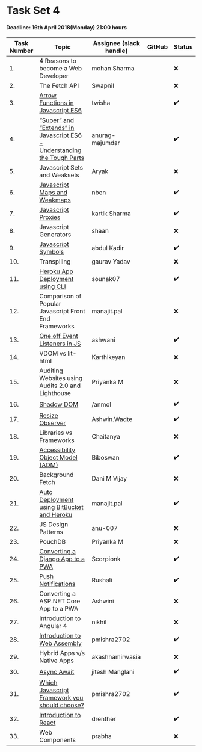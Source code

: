 # Task Set 4

#### Deadline: 16th April 2018(Monday) 21:00 hours

|Task Number|Topic|Assignee (slack handle)|GitHub|Status|
|---|---|---|---|---|
|1.|4 Reasons to become a Web Developer|mohan Sharma||:x:|
|2.|The Fetch API|Swapnil||:x:|
|3.|[Arrow Functions in Javascript ES6](https://medium.com/beginners-guide-to-mobile-web-development/everything-you-need-to-know-about-es6-arrow-functions-and-lexical-this-19cce1a49bdf)|twisha||:heavy_check_mark:|
|4.|[“Super” and “Extends” in Javascript ES6 - Understanding the Tough Parts](https://medium.com/beginners-guide-to-mobile-web-development/super-and-extends-in-javascript-es6-understanding-the-tough-parts-6120372d3420)|anurag-majumdar||:heavy_check_mark:|
|5.|Javascript Sets and Weaksets|Aryak||:x:|
|6.|[Javascript Maps and Weakmaps](https://medium.com/beginners-guide-to-mobile-web-development/navigating-with-es6-maps-and-weakmaps-e285ddb90c89)|nben||:heavy_check_mark:|
|7.|[Javascript Proxies](https://medium.com/beginners-guide-to-mobile-web-development/javascript-proxies-14a6784e4f63)|kartik Sharma||:heavy_check_mark:|
|8.|Javascript Generators|shaan||:x:|
|9.|[Javascript Symbols](https://medium.com/beginners-guide-to-mobile-web-development/javascript-introduction-to-symbols-3b0db80b4c51)|abdul Kadir||:heavy_check_mark:|
|10.|Transpiling|gaurav Yadav||:x:|
|11.|[Heroku App Deployment using CLI](https://www.youtube.com/watch?v=1oW1wvDecR4&feature=youtu.be)|sounak07||:heavy_check_mark:|
|12.|Comparison of Popular Javascript Front End Frameworks|manajit.pal||:x:|
|13.|[One off Event Listeners in JS](https://medium.com/beginners-guide-to-mobile-web-development/one-off-event-listeners-in-javascript-92e19c4c0336)|ashwani||:heavy_check_mark:|
|14.|VDOM vs lit-html|Karthikeyan||:x:|
|15.|Auditing Websites using Audits 2.0 and Lighthouse|Priyanka M||:x:|
|16.|[Shadow DOM](https://medium.com/beginners-guide-to-mobile-web-development/shadow-dom-10d75fea1daf)|/anmol||:heavy_check_mark:|
|17.|[Resize Observer](https://medium.com/beginners-guide-to-mobile-web-development/resizeobserver-a-new-way-to-attach-listeners-to-listen-to-size-changes-of-observed-elements-915c4c3f19c1)|Ashwin.Wadte||:heavy_check_mark:|
|18.|Libraries vs Frameworks|Chaitanya||:x:|
|19.|[Accessibility Object Model (AOM)](https://medium.com/beginners-guide-to-mobile-web-development/accessibility-object-model-aom-part-1-8dc257fdb2d2)|Biboswan||:heavy_check_mark:|
|20.|Background Fetch|Dani M Vijay||:x:|
|21.|[Auto Deployment using BitBucket and Heroku](https://medium.com/beginners-guide-to-mobile-web-development/auto-deployment-using-bitbucket-and-heroku-521b4271cc27)|manajit.pal||:heavy_check_mark:|
|22.|JS Design Patterns|anu-007||:x:|
|23.|PouchDB|Priyanka M||:x:|
|24.|[Converting a Django App to a PWA](https://medium.com/beginners-guide-to-mobile-web-development/convert-django-website-to-a-progressive-web-app-3536bc4f2862)|Scorpionk||:heavy_check_mark:|
|25.|[Push Notifications](https://medium.com/beginners-guide-to-mobile-web-development/web-push-notifications-9a785db55569)|Rushali||:heavy_check_mark:|
|26.|Converting a ASP.NET Core App to a PWA|Ashwini||:x:|
|27.|Introduction to Angular 4|nikhil||:x:|
|28.|[Introduction to Web Assembly](https://medium.com/beginners-guide-to-mobile-web-development/introduction-to-web-assembly-6cb6466a3478)|pmishra2702||:heavy_check_mark:|
|29.|Hybrid Apps v/s Native Apps|akashhamirwasia||:x:|
|30.|[Async Await](https://medium.com/beginners-guide-to-mobile-web-development/async-await-in-javascript-160ac5144b57)|jitesh Manglani||:heavy_check_mark:|
|31.|[Which Javascript Framework you should choose?](https://medium.com/beginners-guide-to-mobile-web-development/js-frameworks-a-brief-overview-4b8754c3f1d5)|pmishra2702||:heavy_check_mark:|
|32.|[Introduction to React](https://medium.com/beginners-guide-to-mobile-web-development/introduction-to-react-24784ab1ef2d)|drenther||:heavy_check_mark:|
|33.|Web Components|prabha||:x:|
